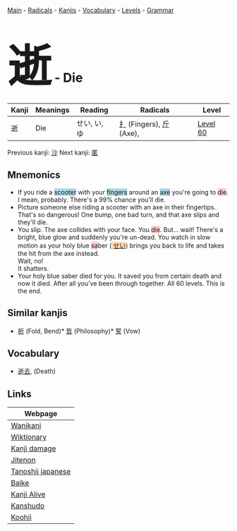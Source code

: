 <style> bigfont {font-size: 100px}</style>
[Main](../index.md) -
[Radicals](../radicals.md) -
[Kanjis](../kanjis.md) -
[Vocabulary](../vocabulary.md) -
[Levels](../levels.md) -
[Grammar](../grammar.md)
# <bigfont> 逝</bigfont> - Die 

| Kanji | Meanings | Reading | Radicals | Level |
| --- | --- | --- | --- | --- |
| 逝 | Die | せい, い, ゆ | [扌](../radicals/扌.md) (Fingers), [斤](../radicals/斤.md) (Axe),  | [Level 60](../levels/wk_level60.md) |

Previous kanji: [沙](沙.md) Next kanji: [匿](匿.md) 

## Mnemonics
 * If you ride a <span style="background-color:#ADD8E6"> scooter</span> with your <span style="background-color:#ADD8E6"> fingers</span> around an <span style="background-color:#ADD8E6"> axe</span> you're going to <span style="background-color:#ffcccb"> die</span>. I mean, probably. There's a 99% chance you'll die.
* Picture someone else riding a scooter with an axe in their fingertips. That's so dangerous! One bump, one bad turn, and that axe slips and they'll die.
* You slip. The axe collides with your face. You <span style="background-color:#ffcccb"> die</span>. But... wait! There's a bright, blue glow and suddenly you're un-dead. You watch in slow motion as your holy blue <span style="background-color:#ffcccb"> sa</span>ber (<span style="background-color:#fed8b1"> [せい](https://jisho.org/search/せい)</span>) brings you back to life and takes the hit from the axe instead.<br />Wait, no!<br />It shatters.
* Your holy blue saber died for you. It saved you from certain death and now it died. After all you've been through together. All 60 levels. This is the end.


## Similar kanjis
 * [折](折.md) (Fold, Bend)* [哲](哲.md) (Philosophy)* [誓](誓.md) (Vow)


## Vocabulary
 * [逝去](../vocabulary/逝.md), (Death)



## Links 

| Webpage |
| --- |
| [Wanikani          ](https://www.wanikani.com/kanji/逝) |
| [Wiktionary        ](https://en.wiktionary.org/wiki/逝) |
| [Kanji damage      ](http://www.kanjidamage.com/kanji/search?utf8=✓&q=逝) |
| [Jitenon           ](https://jitenon.com/kanji/逝) |
| [Tanoshii japanese ](https://www.tanoshiijapanese.com/dictionary/kanji.cfm?k=逝) |
| [Baike             ](https://baike.baidu.com/item/逝) |
| [Kanji Alive       ](https://app.kanjialive.com/逝) |
| [Kanshudo          ](https://www.kanshudo.com/searchmn?q=逝) |
| [Koohii            ](https://kanji.koohii.com/study/kanji/逝) |
